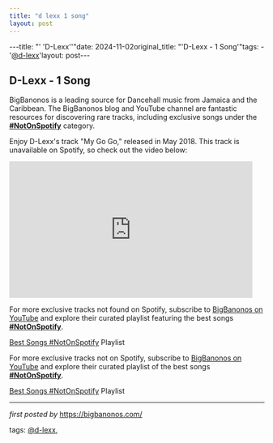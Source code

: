 ```yaml
---
title: "d lexx 1 song"
layout: post
---
```

---title: "' 'D-Lexx''"date: 2024-11-02original_title: "'D-Lexx - 1 Song'"tags:  - '[@d-lexx](/tags/d-lexx/)'layout: post---<h2>D-Lexx - 1 Song</h2> <!-- Introduction Section --><p>BigBanonos is a leading source for Dancehall music from Jamaica and the Caribbean. The BigBanonos blog and YouTube channel are fantastic resources for discovering rare tracks, including exclusive songs under the <strong>[#NotOnSpotify](/tags/NotOnSpotify/)</strong> category.</p> <!-- YouTube Video Embed for "My Go Go" --><div> <p>Enjoy D-Lexx's track "My Go Go," released in May 2018. This track is unavailable on Spotify, so check out the video below:</p> <iframe allowfullscreen frameborder="0" height="270" src="https://www.youtube.com/embed/auQUJYLt0IE" width="480"></iframe></div> <!-- Subscribe and Playlist Links --><div> <p>For more exclusive tracks not found on Spotify, subscribe to <a href="https://www.youtube.com/[@BigBanonos](/tags/BigBanonos/)" target="_blank">BigBanonos on YouTube</a> and explore their curated playlist featuring the best songs <strong>[#NotOnSpotify](/tags/NotOnSpotify/)</strong>.</p> <p><a href="https://www.youtube.com/playlist?list=PLtuNtuTatqI0kFahUCbtbfenC_ET5O_tr" target="_blank">Best Songs [#NotOnSpotify](/tags/NotOnSpotify/) Playlist</a></p></div><!--Subscribe and Playlist Links--><div>    <p>For more exclusive tracks not on Spotify, subscribe to <a href="https://www.youtube.com/[@BigBanonos](/tags/BigBanonos/)" target="_blank">BigBanonos on YouTube</a> and explore their curated playlist of the best songs <strong>[#NotOnSpotify](/tags/NotOnSpotify/)</strong>.</p>    <p><a href="https://www.youtube.com/playlist?list=PLtuNtuTatqI0kFahUCbtbfenC_ET5O_tr" target="_blank">Best Songs [#NotOnSpotify](/tags/NotOnSpotify/) Playlist<br /></a></p></div><hr /><p><em>first posted by</em> <a href="https://bigbanonos.com/" rel="noopener" target="_new">https://bigbanonos.com/</a></p><p>tags: [@d-lexx](/tags/d-lexx/),</p>